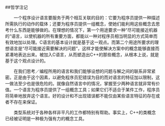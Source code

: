 ##哲学注记

&emsp;&emsp;一个程序设计语言要服务于两个相互关联的目的：它要为程序员提供一种描述所需执行的动作的载体；还要为程序员提供一组概念，使她们能利用这些概念去思考什么东西是能够做的。在理想的情况下，第一个用途要求一种“尽可能接近机器的“语言，以使机器的所有重要方面，都能以一种对程序员相当明显的方式简单而有效地加以处理。C语言的基本设计就是基于这一观点。而第二个用途所要求的理想语言是“尽可能接近需要解决的问题”，这样才能使解决方案中的概念能够直接而紧凑地表达出来。被加入C语言，从而塑造出C++的那些概念，从根本上说，就是基于这个观点设计的。

&emsp;&emsp;在我们思考／编程所用的语言和我们能够设想的问题与解之间的联系非常紧密。正是由于这个因素，以避免程序员犯错误为目的而对语言的特征加以限制，这一做法至少也是很危险的。就像自然语言中的情况，掌握至少两种语言就非常有价值。一个语言为程序员提供了一组概念工具；如果它们不适合于某件工作，程序员将简单地放弃这个语言。好的设计和不出现错误都不能仅由某些语言特征的存在或者不存在来保证。

&emsp;&emsp;类型系统对于各种各样非平凡的工作都特别有帮助。事实上，C++的类概念已经被证明是一种极为强有力的概念工具。